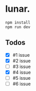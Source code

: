 # lunar.

```
npm install
npm run dev
```

## Todos

- [x] #1 issue
- [x] #2 issue
- [ ] #3 issue
- [x] #4 issue
- [ ] #5 issue
- [ ] #6 issue
